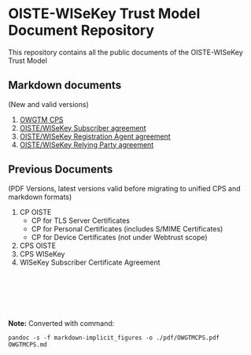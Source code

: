 # OISTE-WISeKey Trust Model Document Repository

This repository contains all the public documents of the OISTE-WISeKey Trust Model

## Markdown documents
(New and valid versions)

1. [OWGTM CPS](https://github.com/OISTE/repository/blob/main/OWGTMCPS.md)
2. [OISTE/WISeKey Subscriber agreement](https://github.com/OISTE/repository/blob/main/SUBSCRIBERAGREEMENT.md)
3. [OISTE/WISeKey Registration Agent agreement](https://github.com/OISTE/repository/blob/main/RAAGREEMENT.md)
4. [OISTE/WISeKey Relying Party agreement](https://github.com/OISTE/repository/blob/main/RELYINGPARTYAGREEMENT.md)
   
## Previous Documents
(PDF Versions, latest versions valid before migrating to unified CPS and markdown formats)

1. CP OISTE
   - CP for TLS Server Certificates
   - CP for Personal Certificates (includes S/MIME Certificates)
   - CP for Device Certificates (not under Webtrust scope)
2. CPS OISTE
3. CPS WISeKey
4. WISeKey Subscriber Certificate Agreement

&nbsp;


&nbsp;


&nbsp;


**Note:**
    Converted with command:

    pandoc -s -f markdown-implicit_figures -o ./pdf/OWGTMCPS.pdf OWGTMCPS.md

<END>
